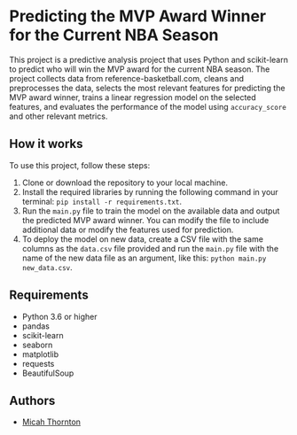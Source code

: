 # Predicting the MVP Award Winner for the Current NBA Season

This project is a predictive analysis project that uses Python and scikit-learn to predict who will win the MVP award for the current NBA season. The project collects data from reference-basketball.com, cleans and preprocesses the data, selects the most relevant features for predicting the MVP award winner, trains a linear regression model on the selected features, and evaluates the performance of the model using `accuracy_score` and other relevant metrics.

## How it works

To use this project, follow these steps:

1. Clone or download the repository to your local machine.
2. Install the required libraries by running the following command in your terminal: `pip install -r requirements.txt`.
3. Run the `main.py` file to train the model on the available data and output the predicted MVP award winner. You can modify the file to include additional data or modify the features used for prediction.
4. To deploy the model on new data, create a CSV file with the same columns as the `data.csv` file provided and run the `main.py` file with the name of the new data file as an argument, like this: `python main.py new_data.csv`.

## Requirements

- Python 3.6 or higher
- pandas
- scikit-learn
- seaborn
- matplotlib
- requests
- BeautifulSoup

## Authors

- [Micah Thornton](https://github.com/micahtml)
 
